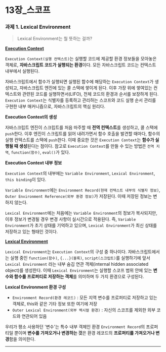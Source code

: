 # 13장_스코프
### **과제 1. Lexical Environment**
> Lexical Environment는 뭘 뜻하는 걸까?
>

**[Execution Context](https://tc39.es/ecma262/#sec-execution-contexts)**

`Execution Context(실행 컨텍스트)`는 실행할 코드에 제공할 환경 정보들을 모아놓은 객체로, **자바스크립트 코드가 실행되는 환경**이다. 모든 자바스크립트 코드는 컨텍스트 내부에서 실행된다.

자바스크립트에서 함수가 실행되면 실행된 함수에 해당하는 `Execution Context`가 생성되고, 자바스크립트 엔진에 있는 콜 스택에 쌓이게 된다. 이후 가장 위에 쌓여있는 컨텍스트와 관련된 코드를 실행하면서(LIFO), 전체 코드의 환경과 순서를 보장하게 된다. `Execution Context`는 식별자를 등록하고 관리하는 스코프와 코드 실행 순서 관리를 구현한 내부 매커니즘으로, 자바스크립트의 핵심 원리다.

**Execution Context의 생성**

자바스크립트 엔진이 스크립트를 처음 마주할 때 **전역 컨텍스트**를 생성하고, 콜 스택에 `push`한다. 이후 엔진이 스크립트를 읽어 내려가면서 함수 호출을 발견할 때마다, 함수의 실행 컨텍스트를 스택에 `push`한다. 이때 중요한 것은 `Execution Context`는 **함수가 실행될 때 생성**된다는 점이다. 참고로 `Execution Context`를 만들 수 있는 방법은 `전역 지역`, `function(함수)`, `eval()`가 있다.

**Execution Context 내부 정보**

`Execution Context`의 내부에는 `Variable Environment`, `Lexical Environment`, `this binding`이 있다.

`Variable Environment`에는 `Environment Record(현재 컨텍스트 내부의 식별자 정보)`, `Outer Environment Reference(외부 환경 정보)`가 저장된다. 이때 저장된 정보는 변하지 않는다. 

`Lexical Environment`에는 처음에는 `Variable Environment`의 정보가 복사되지만, 이후 정보가 변경될 경우 변경 사항이 실시간으로 적용된다. 즉, `Variable Environment`가 초기 상태를 기억하고 있으며, `Lexical Environment`가 최신 상태를 저장하고 있는 형태인 것이다.

**[Lexical Environment](https://262.ecma-international.org/8.0/#sec-lexical-environments)**

`Lexical Environment`는 `Execution Context`의 구성 중 하나이다. 자바스크립트에서는 실행 중인 `function(함수)`, `{...}(블록)`, `script(스크립트)`를 실행하기에 앞서 `Lexical Environment` 라는 내부 숨김 연관 객체(internal hidden associated object)를 생성한다. 이때 `Lexical Environment`는 실행할 스코프 범위 안에 있는 **변수와 함수를 프로퍼티로 저장하는 객체**를 의미하며 두 가지 환경으로 구성된다.

**Lexical Environment 환경 구성**
- `Environment Record(환경 레코드)` : 모든 지역 변수를 프로퍼티로 저장하고 있는 객체로, this와 같은 기타 정보 또한 여기에 저장
- `Outer Lexical Environment(외부 렉시컬 환경)` : 자신의 스코프를 제외한 외부 코드와 연관되어 있음

우리가 평소 사용하던 '변수'는 특수 내부 객체인 환경 `Environment Record`의 프로퍼티일 뿐이며 **변수를 가져오거나 변경하는 것**은 환경 레코드의 **프로퍼티를 가져오거나 변경**함을 의미한다.

---